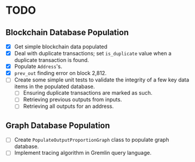 # TODO
## Blockchain Database Population
- [x] Get simple blockchain data populated
- [x] Deal with duplicate transactions; set `is_duplicate` value when a duplicate transaction is found.
- [x] Populate `Address`'s.
- [x] `prev_out` finding error on block 2,812.
- [ ] Create some simple unit tests to validate the integrity of a few key data items in the populated database.
    - [ ] Ensuring duplicate transactions are marked as such.
    - [ ] Retrieving previous outputs from inputs.
    - [ ] Retrieving all outputs for an address.
## Graph Database Population
- [ ] Create `PopulateOutputProportionGraph` class to populate graph database.
- [ ] Implement tracing algorithm in Gremlin query language.
